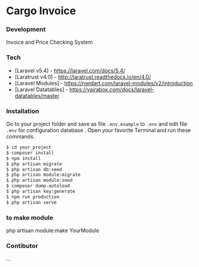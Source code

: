 # Cargo Invoice
### Development
Invoice and Price Checking System

### Tech

* [Laravel v5.4] -  https://laravel.com/docs/5.4/
* [Laratrust v4.0] -  http://laratrust.readthedocs.io/en/4.0/
* [Laravel Modules] - https://nwidart.com/laravel-modules/v2/introduction
* [Laravel Datatables] - https://yajrabox.com/docs/laravel-datatables/master
 

### Installation
Go to your project folder and save as file `.env.example` to `.env` and edit file `.env` for configuration database .
Open your favorite Terminal and run these commands.
```sh
$ cd your_project
$ composer install
$ npm install
$ php artisan migrate
$ php artisan db:seed
$ php artisan module:migrate
$ php artisan module:seed
$ composer dump-autoload
$ php artisan key:generate
$ npm run production
$ php artisan serve
```

### to make module
php artisan module:make YourModule

### Contibutor
...
